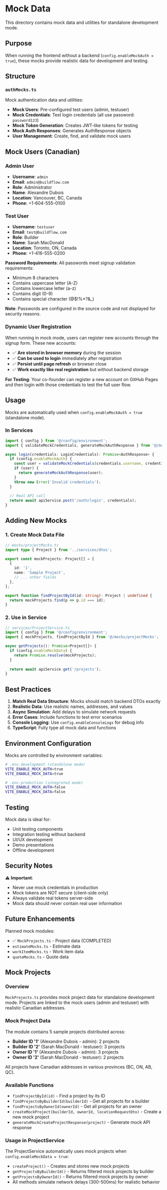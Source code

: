 # Mock Data

This directory contains mock data and utilities for standalone development mode.

## Purpose

When running the frontend without a backend (`config.enableMockAuth = true`), these mocks provide realistic data for development and testing.

## Structure

### `authMocks.ts`
Mock authentication data and utilities:
- **Mock Users**: Pre-configured test users (admin, testuser)
- **Mock Credentials**: Test login credentials (all use password: `password123`)
- **Mock Token Generation**: Creates JWT-like tokens for testing
- **Mock Auth Responses**: Generates AuthResponse objects
- **User Management**: Create, find, and validate mock users

## Mock Users (Canadian)

### Admin User
- **Username**: `admin`
- **Email**: `admin@buildflow.com`
- **Role**: Administrator
- **Name**: Alexandre Dubois
- **Location**: Vancouver, BC, Canada
- **Phone**: +1-604-555-0100

### Test User
- **Username**: `testuser`
- **Email**: `test@buildflow.com`
- **Role**: Builder
- **Name**: Sarah MacDonald
- **Location**: Toronto, ON, Canada
- **Phone**: +1-416-555-0200

**Password Requirements**: All passwords meet signup validation requirements:
- Minimum 8 characters
- Contains uppercase letter (A-Z)
- Contains lowercase letter (a-z)
- Contains digit (0-9)
- Contains special character (@$!%*?&_)

**Note**: Passwords are configured in the source code and not displayed for security reasons.

### Dynamic User Registration

When running in mock mode, users can register new accounts through the signup form. These new accounts:
- ✅ **Are stored in browser memory** during the session
- ✅ **Can be used to login** immediately after registration  
- ✅ **Persist until page refresh** or browser close
- ✅ **Work exactly like real registration** but without backend storage

**For Testing**: Your co-founder can register a new account on GitHub Pages and then login with those credentials to test the full user flow.

## Usage

Mocks are automatically used when `config.enableMockAuth = true` (standalone mode).

### In Services

```typescript
import { config } from '@/config/environment';
import { validateMockCredentials, generateMockAuthResponse } from '@/mocks/authMocks';

async login(credentials: LoginCredentials): Promise<AuthResponse> {
  if (config.enableMockAuth) {
    const user = validateMockCredentials(credentials.username, credentials.password);
    if (user) {
      return generateMockAuthResponse(user);
    }
    throw new Error('Invalid credentials');
  }
  
  // Real API call
  return await apiService.post('/auth/login', credentials);
}
```

## Adding New Mocks

### 1. Create Mock Data File

```typescript
// mocks/projectMocks.ts
import type { Project } from '../services/dtos';

export const mockProjects: Project[] = [
  {
    id: '1',
    name: 'Sample Project',
    // ... other fields
  },
];

export function findProjectById(id: string): Project | undefined {
  return mockProjects.find(p => p.id === id);
}
```

### 2. Use in Service

```typescript
// services/ProjectService.ts
import { config } from '@/config/environment';
import { mockProjects, findProjectById } from '@/mocks/projectMocks';

async getProjects(): Promise<Project[]> {
  if (config.enableMockData) {
    return Promise.resolve(mockProjects);
  }
  
  return await apiService.get('/projects');
}
```

## Best Practices

1. **Match Real Data Structure**: Mocks should match backend DTOs exactly
2. **Realistic Data**: Use realistic names, addresses, and values
3. **Async Simulation**: Add delays to simulate network requests
4. **Error Cases**: Include functions to test error scenarios
5. **Console Logging**: Use `config.enableConsoleLogs` for debug info
6. **TypeScript**: Fully type all mock data and functions

## Environment Configuration

Mocks are controlled by environment variables:

```bash
# .env.development (standalone mode)
VITE_ENABLE_MOCK_AUTH=true
VITE_ENABLE_MOCK_DATA=true

# .env.production (integrated mode)
VITE_ENABLE_MOCK_AUTH=false
VITE_ENABLE_MOCK_DATA=false
```

## Testing

Mock data is ideal for:
- Unit testing components
- Integration testing without backend
- UI/UX development
- Demo presentations
- Offline development

## Security Notes

⚠️ **Important**: 
- Never use mock credentials in production
- Mock tokens are NOT secure (client-side only)
- Always validate real tokens server-side
- Mock data should never contain real user information

## Future Enhancements

Planned mock modules:
- ✅ `MockProjects.ts` - Project data (COMPLETED)
- `estimateMocks.ts` - Estimate data
- `workItemMocks.ts` - Work item data
- `quoteMocks.ts` - Quote data

## Mock Projects

### Overview
`MockProjects.ts` provides mock project data for standalone development mode. Projects are linked to the mock users (admin and testuser) with realistic Canadian addresses.

### Mock Project Data
The module contains 5 sample projects distributed across:
- **Builder ID '1'** (Alexandre Dubois - admin): 2 projects
- **Builder ID '2'** (Sarah MacDonald - testuser): 3 projects
- **Owner ID '1'** (Alexandre Dubois - admin): 3 projects  
- **Owner ID '2'** (Sarah MacDonald - testuser): 2 projects

All projects have Canadian addresses in various provinces (BC, ON, AB, QC).

### Available Functions
- `findProjectById(id)` - Find a project by its ID
- `findProjectsByBuilderId(builderId)` - Get all projects for a builder
- `findProjectsByOwnerId(ownerId)` - Get all projects for an owner
- `createMockProject(builderId, ownerId, locationRequestDto)` - Create a new mock project
- `generateMockCreateProjectResponse(project)` - Generate mock API response

### Usage in ProjectService
The ProjectService automatically uses mock projects when `config.enableMockData = true`:
- `createProject()` - Creates and stores new mock projects
- `getProjectsByBuilderId()` - Returns filtered mock projects by builder
- `getProjectsByOwnerId()` - Returns filtered mock projects by owner
- All methods simulate network delays (300-500ms) for realistic behavior

